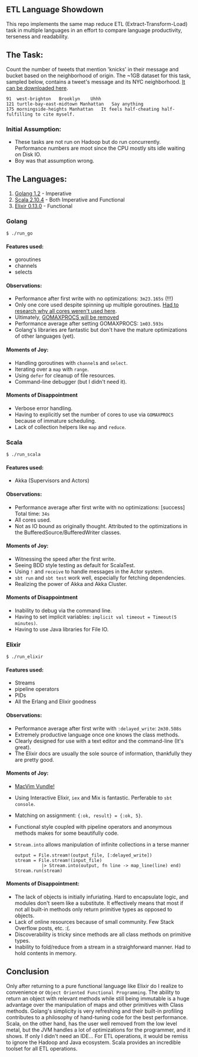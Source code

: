 ## ETL Language Showdown
This repo implements the same map reduce ETL (Extract-Transform-Load) task in multiple languages
in an effort to compare language productivity, terseness and readability.

## The Task:
Count the number of tweets that mention 'knicks' in their message and bucket based on the neighborhood of origin.
The ~1GB dataset for this task, sampled below, contains a tweet's message and its NYC neighborhood. [It can be downloaded here](https://dimroc-public.s3.amazonaws.com/etl-language-comparison/tweets20140416.tar.gz).

```
91	west-brighton	Brooklyn	Uhhh
121	turtle-bay-east-midtown	Manhattan	Say anything
175	morningside-heights	Manhattan	It feels half-cheating half-fulfilling to cite myself.
```

### Initial Assumption:

* These tasks are not run on Hadoop but do run concurrently. Performance numbers are moot since the CPU mostly sits idle waiting on Disk IO.
* Boy was that assumption wrong.

## The Languages:

1. [Golang 1.2](http://golang.org/) - Imperative
2. [Scala 2.10.4](http://scala-lang.org/) - Both Imperative and Functional
3. [Elixir 0.13.0](http://elixir-lang.org/) - Functional

### Golang

```
$ ./run_go
```

#### Features used:

- goroutines
- channels
- selects

#### Observations:

- Performance after first write with no optimizations: `3m23.165s` (!!!)
- Only one core used despite spinning up multiple goroutines. [Had to research why all cores weren't used here](http://stackoverflow.com/questions/17868419/how-can-my-go-program-keep-all-the-cpu-cores-busy).
- Ultimately, [GOMAXPROCS will be removed](http://golang.org/pkg/runtime/#GOMAXPROCS)
- Performance average after setting GOMAXPROCS: `1m03.593s`
- Golang's libraries are fantastic but don't have the mature optimizations of other languages (yet).

#### Moments of Joy:
- Handling goroutines with `channel`s and `select`.
- Iterating over a `map` with `range`.
- Using `defer` for cleanup of file resources.
- Command-line debugger (but I didn't need it).

#### Moments of Disappointment
- Verbose error handling.
- Having to explicitly set the number of cores to use via `GOMAXPROCS` because of immature scheduling.
- Lack of collection helpers like `map` and `reduce`.

### Scala

```
$ ./run_scala
```

#### Features used:

- Akka (Supervisors and Actors)

#### Observations:

- Performance average after first write with no optimizations: [success] Total time: `34s`
- All cores used.
- Not as IO bound as originally thought. Attributed to the optimizations in the BufferedSource/BufferedWriter classes.

#### Moments of Joy:
- Witnessing the speed after the first write.
- Seeing BDD style testing as default for ScalaTest.
- Using `!` and `receive` to handle messages in the Actor system.
- `sbt run` and `sbt test` work well, especially for fetching dependencies.
- Realizing the power of Akka and Akka Cluster.

#### Moments of Disappointment
- Inability to debug via the command line.
- Having to set implicit variables: `implicit val timeout = Timeout(5 minutes)`.
- Having to use Java libraries for File IO.

### Elixir

```
$ ./run_elixir
```

#### Features used:

- Streams
- pipeline operators
- PIDs
- All the Erlang and Elixir goodness

#### Observations:
- Performance average after first write with `:delayed_write`: `2m30.508s`
- Extremely productive language once one knows the class methods.
- Clearly designed for use with a text editor and the command-line (It's great).
- The Elixir docs are usually the sole source of information, thankfully they are pretty good.

#### Moments of Joy:
- [MacVim Vundle!](https://github.com/elixir-lang/vim-elixir)
- Using Interactive Elixir, `iex` and Mix is fantastic. Perferable to `sbt console`.
- Matching on assignment: `{:ok, result} = {:ok, 5}`.
- Functional style coupled with pipeline operators and anonymous methods makes for some beautifully code.
- `Stream.into` allows manipulation of infinite collections in a terse manner

    ```iex
    output = File.stream!(output_file, [:delayed_write])
    stream = File.stream!(input_file)
              |> Stream.into(output, fn line -> map_line(line) end)
    Stream.run(stream)
    ```

#### Moments of Disappointment:
- The lack of objects is initially infuriating. Hard to encapsulate logic, and modules don't seem like a substitute. It effectively means that most if not all built-in methods only return primitive types as opposed to objects.
- Lack of online resources because of small community. Few Stack Overflow posts, etc. :(.
- Discoverability is tricky since methods are all class methods on primitive types.
- Inability to fold/reduce from a stream in a straighforward manner. Had to hold contents in memory.


## Conclusion

Only after returning to a pure functional language like Elixir do I realize to convenience or `Object Oriented Functional Programming`. 
The ability to return an object with relevant methods while still being immutable is a huge advantage over the manipulation of maps and other primitives with Class methods.
Golang's simplicity is very refreshing and their built-in profiling contributes to a philosophy of hand-tuning code for the best performance.
Scala, on the other hand, has the user well removed from the low level metal, but the JVM handles a lot of optimizations for the programmer, and it shows. If only I didn't need an IDE...
For ETL operations, it would be remiss to ignore the Hadoop and Java ecosystem. Scala provides an incredible toolset for all ETL operations.

